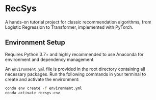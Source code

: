 # RecSys
A hands-on tutorial project for classic recommendation algorithms, from Logistic Regression to Transformer, implemented with PyTorch.

## Environment Setup
Requires Python 3.7+ and highly recommended to use Anaconda for environment and dependency management.

An `environment.yml` file is provided in the root directory containing all necessary packages.
Run the following commands in your terminal to create and activate the environment:

```bash
conda env create -f environment.yml
conda activate recsys-env
